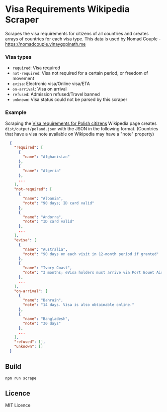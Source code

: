 # Visa Requirements Wikipedia Scraper

Scrapes the visa requirements for citizens of all countries and creates arrays of countries for each visa type. This data is used by Nomad Couple - https://nomadcouple.vinaygopinath.me

### Visa types

* `required`: Visa required
* `not-required`: Visa not required for a certain period, or freedom of movement
* `evisa`: Electronic visa/Online visa/ETA
* `on-arrival`: Visa on arrival
* `refused`: Admission refused/Travel banned
* `unknown`: Visa status could not be parsed by this scraper

### Example

Scraping the [Visa requirements for Polish citizens](https://en.wikipedia.org/wiki/Visa_requirements_for_Polish_citizens) Wikipedia page creates `dist/output/poland.json` with the JSON in the following format. (Countries that have a visa note available on Wikipedia may have a "note" property)

```json
  {
    "required": [
      {
        "name": "Afghanistan"
      },
      {
        "name": "Algeria"
      },
      ...
    ],
    "not-required": [
      {
        "name": "Albania",
        "note": "90 days; ID card valid"
      },
      {
        "name": "Andorra",
        "note": "ID card valid"
      },
      ...
    ],
    "evisa": [
      {
        "name": "Australia",
        "note": "90 days on each visit in 12-month period if granted"
      },
      {
        "name": "Ivory Coast",
        "note": "3 months; eVisa holders must arrive via Port Bouet Airport."
      },
      ...
    ],
    "on-arrival": [
      {
        "name": "Bahrain",
        "note": "14 days. Visa is also obtainable online."
      },
      {
        "name": "Bangladesh",
        "note": "30 days"
      },
      ...
    ],
    "refused": [],
    "unknown": []
  }
```

## Build

```shell
npm run scrape
```

## Licence

MIT Licence
